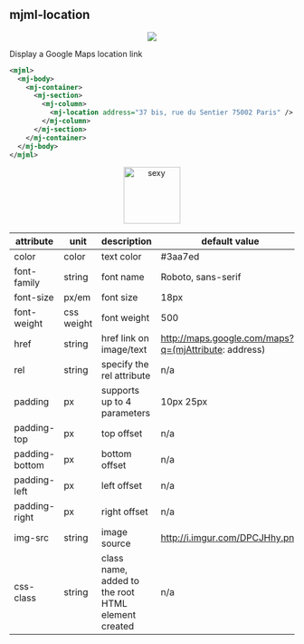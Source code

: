 ## mjml-location

<p align="center">
  <img src="https://cloud.githubusercontent.com/assets/2217014/13528219/d574b84c-e214-11e5-8504-f9cd250b65fa.png" />
</p>


Display a Google Maps location link

```xml
<mjml>
  <mj-body>
    <mj-container>
      <mj-section>
        <mj-column>
          <mj-location address="37 bis, rue du Sentier 75002 Paris" />
        </mj-column>
      </mj-section>
    </mj-container>
  </mj-body>
</mjml>
```

<p align="center">
  <a href="https://mjml.io/try-it-live/components/location">
    <img width="100px" src="http://imgh.us/TRYITLIVE.svg" alt="sexy" />
  </a>
</p>

attribute       | unit          | description                   | default value
----------------|---------------|-------------------------------|--------------
color           | color         | text color                    | #3aa7ed
font-family     | string        | font name                     | Roboto, sans-serif
font-size       | px/em         | font size                     | 18px
font-weight     | css weight    | font weight                   | 500
href            | string        | href link on image/text       | http://maps.google.com/maps?q=(mjAttribute: address)
rel             | string        | specify the rel attribute     | n/a
padding         | px            | supports up to 4 parameters   | 10px 25px
padding-top     | px            | top offset                    | n/a
padding-bottom  | px            | bottom offset                 | n/a
padding-left    | px            | left offset                   | n/a
padding-right   | px            | right offset                  | n/a
img-src         | string        | image source                  | http://i.imgur.com/DPCJHhy.png
css-class       | string        | class name, added to the root HTML element created | n/a
